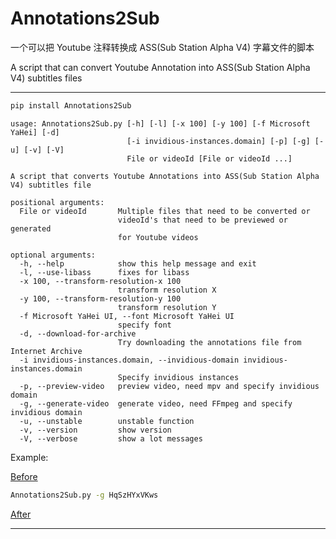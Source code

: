 # Annotations2Sub

一个可以把 Youtube 注释转换成 ASS(Sub Station Alpha V4) 字幕文件的脚本

A script that can convert Youtube Annotation into ASS(Sub Station Alpha V4) subtitles files

---

```bash
pip install Annotations2Sub
```

```man
usage: Annotations2Sub.py [-h] [-l] [-x 100] [-y 100] [-f Microsoft YaHei] [-d]
                          [-i invidious-instances.domain] [-p] [-g] [-u] [-v] [-V]
                          File or videoId [File or videoId ...]

A script that converts Youtube Annotations into ASS(Sub Station Alpha V4) subtitles file

positional arguments:
  File or videoId       Multiple files that need to be converted or
                        videoId's that need to be previewed or generated
                        for Youtube videos

optional arguments:
  -h, --help            show this help message and exit
  -l, --use-libass      fixes for libass
  -x 100, --transform-resolution-x 100
                        transform resolution X
  -y 100, --transform-resolution-y 100
                        transform resolution Y
  -f Microsoft YaHei UI, --font Microsoft YaHei UI 
                        specify font
  -d, --download-for-archive
                        Try downloading the annotations file from Internet Archive
  -i invidious-instances.domain, --invidious-domain invidious-instances.domain
                        Specify invidious instances
  -p, --preview-video   preview video, need mpv and specify invidious domain
  -g, --generate-video  generate video, need FFmpeg and specify invidious domain
  -u, --unstable        unstable function
  -v, --version         show version
  -V, --verbose         show a lot messages
```

Example:

[Before](https://www.youtube.com/watch?v=HqSzHYxVKws)

```bash
Annotations2Sub.py -g HqSzHYxVKws
```

[After](https://www.bilibili.com/video/BV1Ff4y1t7Dj)

---

